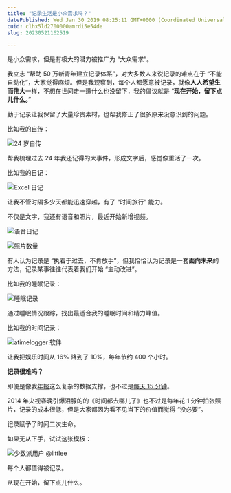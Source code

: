 ```yaml
---
title: "记录生活是小众需求吗？"
datePublished: Wed Jan 30 2019 08:25:11 GMT+0000 (Coordinated Universal Time)
cuid: clhx5ld2700000amrdi5e54de
slug: 20230521162519

---
```


是小众需求，但是有极大的潜力被推广为 “大众需求”。

我立志 “帮助 50 万新青年建立记录体系”，对大多数人来说记录的难点在于 “不能自动化”，大家觉得麻烦。但是我观察到，每个人都愿意被记录，就像**人人希望生而伟大**一样，不想在世间走一遭什么也没留下，我的倡议就是 “**现在开始，留下点儿什么。**”

勤于记录让我保留了大量珍贵素材，也帮我修正了很多原来没意识到的问题。

比如我的[自传](http://mp.weixin.qq.com/s?__biz=MzI3MzU5MDA1OQ==&mid=2247484633&idx=1&sn=4aada58de098175ab7a33f6f99d49401&chksm=eb21b69ddc563f8b4f61322a6cb756277c3c8fb780434189f6273798a9bdb42635f175b1dd1d&scene=21#wechat_redirect)：

![24 岁自传](https://cdn.hashnode.com/res/hashnode/image/upload/v1684657428622/480e7661-45e5-44c2-bbb3-3411338c3917.jpeg)

帮我梳理过去 24 年我还记得的大事件，形成文字后，感觉像重活了一次。

比如我的日记：

![Excel 日记](https://cdn.hashnode.com/res/hashnode/image/upload/v1684657440253/9cc88e05-678d-4a60-82ca-780e66c25ee8.png)

让我不管时隔多少天都能迅速穿越，有了 “时间旅行” 能力。

不仅是文字，我还有语音和照片，最近开始新增视频。

![语音日记](https://cdn.hashnode.com/res/hashnode/image/upload/v1684657450033/d3478626-b85c-4e7c-90c7-03e8f0a8b911.png)

![照片数量](https://cdn.hashnode.com/res/hashnode/image/upload/v1684657465807/794299fc-9786-4238-988e-d0f1baaad5b4.png)

有人认为记录是 “执着于过去，不肯放手”，但我恰恰认为记录是一套**面向未来**的方法，记录某事往往代表着我们开始 “主动改进”。

比如我的睡眠记录：

![睡眠记录](https://cdn.hashnode.com/res/hashnode/image/upload/v1684657471350/2521d19d-b093-48c5-9f91-7066a1a49732.png)

通过睡眠情况跟踪，找出最适合我的睡眠时间和精力峰值。

比如我的时间记录：

![atimelogger 软件](https://cdn.hashnode.com/res/hashnode/image/upload/v1684657483197/68f7f725-544a-4cad-af98-d0593100838a.jpeg)

让我把娱乐时间从 16% 降到了 10%，每年节约 400 个小时。

**记录很难吗？**

即便是像我[年报](http://mp.weixin.qq.com/s?__biz=MzI3MzU5MDA1OQ==&mid=2247484912&idx=1&sn=519ec99d5c06564d02b9376b5eb895bc&chksm=eb21b7b4dc563ea2f9152c31eda1f0de4013cc6970192cb5594da174349246c611349990f935&scene=21#wechat_redirect)这么复杂的数据支撑，也不过是[每天 15 分钟](http://mp.weixin.qq.com/s?__biz=MzI3MzU5MDA1OQ==&mid=2247485141&idx=1&sn=78ea70af72645dfd17f7d8fa7749c7b7&chksm=eb21b491dc563d87687a2423c12e6e10ad89d18e24fd4bb3b19b1aadfea23c303767526d553c&scene=21#wechat_redirect)。

2014 年央视春晚引爆泪腺的的《时间都去哪儿了》也不过是每年花 1 分钟拍张照片，记录的成本很低，但是大家都因为看不见当下的价值而觉得 “没必要”。

记录赋予了时间二次生命。

如果无从下手，试试这张模板：

![少数派用户 @littlee](https://cdn.hashnode.com/res/hashnode/image/upload/v1684657494438/49987353-7423-4ba0-9590-c41e6e9c1346.png)

每个人都值得被记录。

从现在开始，留下点儿什么。